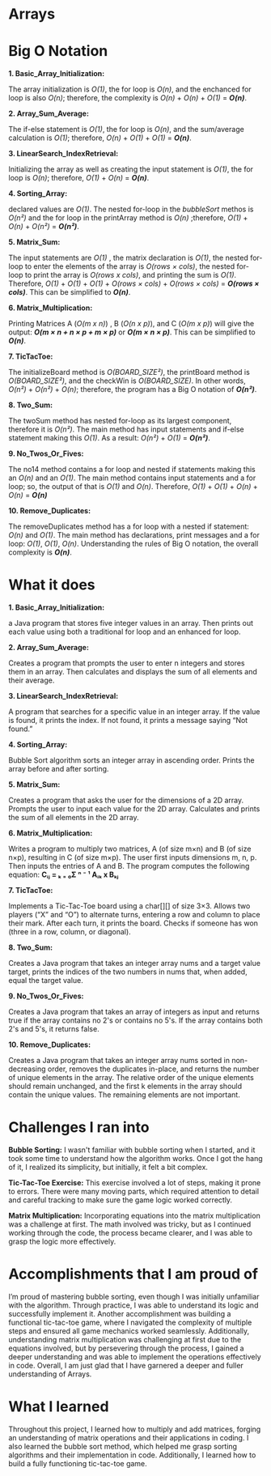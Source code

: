 # Arrays

# Big O Notation


**1. Basic_Array_Initialization:** 

The array initialization is *O(1)*, the for loop is *O(n)*, and the enchanced for loop is also *O(n)*; therefore, the complexity is *O(n)* + *O(n)* + *O(1)* = ***O(n)***.

**2. Array_Sum_Average:** 

The if-else statement is *O(1)*, the for loop is *O(n)*, and the sum/average calculation is *O(1)*; therefore, *O(n)* + *O(1)* + *O(1)* = ***O(n)***.

**3. LinearSearch_IndexRetrieval:** 

Initializing the array as well as creating the input statement is *O(1)*, the for loop is *O(n)*; therefore, *O(1)* + *O(n)* = ***O(n)***.

**4. Sorting_Array:** 

declared values are *O(1)*. The nested for-loop in the *bubbleSort* methos is *O(n²)* and the for loop in the printArray method is *O(n)* ;therefore, *O(1)* + *O(n)* + *O(n²)* = ***O(n²)***.

**5. Matrix_Sum:** 

The input statements are *O(1)* , the matrix declaration is *O(1)*, the nested for-loop to enter the elements of the array is *O(rows × cols)*, the nested for-loop to print the array is *O(rows x cols)*, and printing the sum is *O(1)*. Therefore, *O(1)* + *O(1)* + *O(1)* + *O(rows × cols)* + *O(rows × cols)* = ***O(rows × cols)***. This can be simplified to ***O(n)***.

**6. Matrix_Multiplication:** 

Printing Matrices A (*O(m x n)*) , B (*O(n x p)*), and C (*O(m x p)*) will give the output: ***O(m × n + n × p + m × p)*** or ***O(m × n × p)***. This can be simplified to ***O(n)***.

**7. TicTacToe:** 

The initializeBoard method is *O(BOARD_SIZE²)*, the printBoard method is *O(BOARD_SIZE²)*, and the checkWin is *O(BOARD_SIZE)*. In other words, *O(n²)* + *O(n²)* + *O(n)*; therefore, the program has a Big O notation of ***O(n²)***.

**8. Two_Sum:** 

The twoSum method has nested for-loop as its largest component, therefore it is *O(n²)*. The main method has input statements and if-else statement making this *O(1)*. As a result: *O(n²)* + *O(1)* = ***O(n²)***. 

**9. No_Twos_Or_Fives:** 

The no14 method contains a for loop and nested if statements making this an *O(n)* and an *O(1)*. The main method contains input statements and a for loop; so, the output of that is *O(1)* and *O(n)*. Therefore, *O(1)* + *O(1)* + *O(n)* + *O(n)* = ***O(n)*** 

**10. Remove_Duplicates:** 

The removeDuplicates method has a for loop with a nested if statement: *O(n)* and *O(1)*. The main method has declarations, print messages and a for loop: *O(1)*, *O(1)*, *O(n)*. Understanding the rules of Big O notation, the overall complexity is ***O(n)***.

# What it does

**1. Basic_Array_Initialization:** 

a Java program that stores five integer values in an array. Then prints out each value using both a traditional for loop and an enhanced for loop.

**2. Array_Sum_Average:** 

Creates a program that prompts the user to enter n integers and stores them in an array.
Then calculates and displays the sum of all elements and their average.

**3. LinearSearch_IndexRetrieval:** 

A program that searches for a specific value in an integer array.
If the value is found, it prints the index. If not found, it prints a message saying “Not
found.”

**4. Sorting_Array:**

Bubble Sort algorithm sorts an integer array in ascending order.
Prints the array before and after sorting.

**5. Matrix_Sum:** 

Creates a program that asks the user for the dimensions of a 2D array.
Prompts the user to input each value for the 2D array.
Calculates and prints the sum of all elements in the 2D array.

**6. Matrix_Multiplication:** 

Writes a program to multiply two matrices, A (of size m×n) and B (of size n×p), resulting in C (of size m×p). The user first inputs dimensions m, n, p. Then inputs the entries of A and B. The program computes the following equation: **Cᵢⱼ = ₖ ₌ ₀Σ ⁿ ⁻ ¹ Aᵢₖ x Bₖⱼ**

**7. TicTacToe:**

Implements a Tic-Tac-Toe board using a char[][] of size 3×3.
Allows two players (“X” and “O”) to alternate turns, entering a row and column to place their mark.
After each turn, it prints the board.
Checks if someone has won (three in a row, column, or diagonal).

**8. Two_Sum:** 

Creates a Java program that takes an integer array nums and a target value target,
prints the indices of the two numbers in nums that, when added, equal the target value.

**9. No_Twos_Or_Fives:** 

Creates a Java program that takes an array of integers as input and returns true if the array
contains no 2's or contains no 5's. If the array contains both 2's and 5's, it returns false.

**10. Remove_Duplicates:** 

Creates a Java program that takes an integer array nums sorted in non-decreasing order, removes the
duplicates in-place, and returns the number of unique elements in the array.
The relative order of the unique elements should remain unchanged, and the first k elements in the array should contain the unique values. The remaining elements are not important.

# Challenges I ran into
**Bubble Sorting:** I wasn't familiar with bubble sorting when I started, and it took some time to understand how the algorithm works. Once I got the hang of it, I realized its simplicity, but initially, it felt a bit complex.

**Tic-Tac-Toe Exercise:** This exercise involved a lot of steps, making it prone to errors. There were many moving parts, which required attention to detail and careful tracking to make sure the game logic worked correctly.

**Matrix Multiplication:** Incorporating equations into the matrix multiplication was a challenge at first. The math involved was tricky, but as I continued working through the code, the process became clearer, and I was able to grasp the logic more effectively.

# Accomplishments that I am proud of

I’m proud of mastering bubble sorting, even though I was initially unfamiliar with the algorithm. Through practice, I was able to understand its logic and successfully implement it. Another accomplishment was building a functional tic-tac-toe game, where I navigated the complexity of multiple steps and ensured all game mechanics worked seamlessly. Additionally, understanding matrix multiplication was challenging at first due to the equations involved, but by persevering through the process, I gained a deeper understanding and was able to implement the operations effectively in code. Overall, I am just glad that I have garnered a deeper and fuller understanding of Arrays.


# What I learned

Throughout this project, I learned how to multiply and add matrices, forging an understanding of matrix operations and their applications in coding. I also learned the bubble sort method, which helped me grasp sorting algorithms and their implementation in code. Additionally, I learned how to build a fully functioning tic-tac-toe game.
